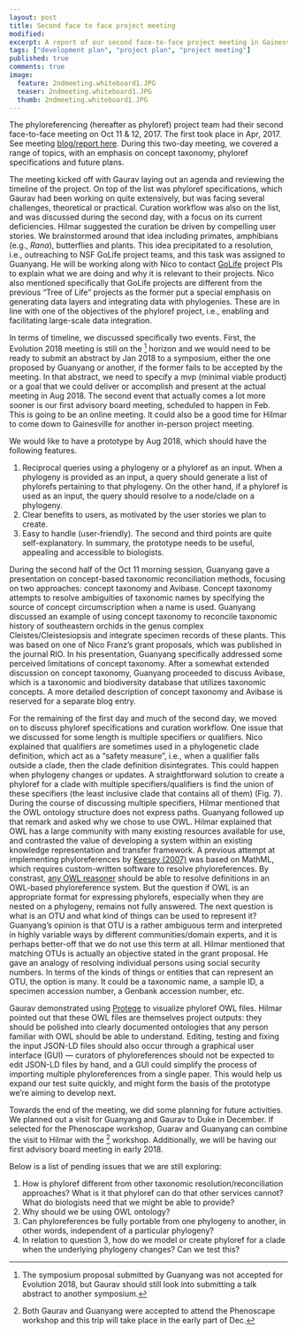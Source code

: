 ```yaml
---
layout: post
title: Second face to face project meeting
modified:
excerpt: A report of our second face-to-face project meeting in Gainesville from Oct 11-12, 2017.
tags: ["development plan", "project plan", "project meeting"]
published: true
comments: true
image:
  feature: 2ndmeeting.whiteboard1.JPG
  teaser: 2ndmeeting.whiteboard1.JPG
  thumb: 2ndmeeting.whiteboard1.JPG
---
```


The phyloreferencing (hereafter as phyloref) project team had their second face-to-face meeting on Oct 11 & 12, 2017. The first took place in Apr, 2017. See meeting [blog/report here]. During this two-day meeting, we covered a range of topics, with an emphasis on concept taxonomy, phyloref specifications and future plans.

The meeting kicked off with Gaurav laying out an agenda and reviewing the timeline of the project. On top of the list was phyloref specifications, which Gaurav had been working on quite extensively, but was facing several challenges, theoretical or practical. Curation workflow was also on the list, and was discussed during the second day, with a focus on its current deficiencies. Hilmar suggested the curation be driven by compelling user stories. We brainstormed around that idea including primates, amphibians (e.g., *Rana*), butterflies and plants. This idea precipitated to a resolution, i.e., outreaching to NSF GoLife project teams, and this task was assigned to Guanyang. He will be working along with Nico to contact [GoLife] project PIs to explain what we are doing and why it is relevant to their projects. Nico also mentioned specifically that GoLife projects are different from the previous “Tree of Life” projects as the former put a special emphasis on generating data layers and integrating data with phylogenies. These are in line with one of the objectives of the phyloref project, i.e., enabling and facilitating large-scale data integration.

In terms of timeline, we discussed specifically two events. First, the Evolution 2018 meeting is still on the [^horizon] horizon and we would need to be ready to submit an abstract by Jan 2018 to a symposium, either the one proposed by Guanyang or another, if the former fails to be accepted by the meeting. In that abstract, we need to specify a mvp (minimal viable product) or a goal that we could deliver or accomplish and present at the actual meeting in Aug 2018. The second event that actually comes a lot more sooner is our first advisory board meeting, scheduled to happen in Feb. This is going to be an online meeting. It could also be a good time for Hilmar to come down to Gainesville for another in-person project meeting.

We would like to have a prototype by Aug 2018, which should have the following features. 

1. Reciprocal queries using a phylogeny or a phyloref as an input. When a phylogeny is provided as an input, a query should generate a list of phylorefs pertaining to that phylogeny. On the other hand, if a phyloref is used as an input, the query should resolve to a node/clade on a phylogeny. 
2. Clear benefits to users, as motivated by the user stories we plan to create. 
3. Easy to handle (user-friendly). The second and third points are quite self-explanatory. In summary, the prototype needs to be useful, appealing and accessible to biologists.

During the second half of the Oct 11 morning session, Guanyang gave a presentation on concept-based taxonomic reconciliation methods, focusing on two approaches: concept taxonomy and Avibase. Concept taxonomy attempts to resolve ambiguities of taxonomic names by specifying the source of concept circumscription when a name is used. Guanyang discussed an example of using concept taxonomy to reconcile taxonomic history of southeastern orchids in the genus complex Cleistes/Cleistesiopsis and integrate specimen records of these plants. This was based on one of Nico Franz’s grant proposals, which was published in the journal RIO. In his presentation, Guanyang specifically addressed some perceived limitations of concept taxonomy. After a somewhat extended discussion on concept taxonomy, Guanyang proceeded to discuss Avibase, which is a taxonomic and biodiversity database that utilizes taxonomic concepts. A more detailed description of concept taxonomy and Avibase is reserved for a separate blog entry.

For the remaining of the first day and much of the second day, we moved on to discuss phyloref specifications and curation workflow. One issue that we discussed for some length is multiple specifiers or qualifiers. Nico explained that qualifiers are sometimes used in a phylogenetic clade definition, which act as a “safety measure”, i.e., when a qualifier falls outside a clade, then the clade definition disintegrates. This could happen when phylogeny changes or updates. A straightforward solution to create a phyloref for a clade with multiple specifiers/qualifiers is find the union of these specifiers (the least inclusive clade that contains all of them) (Fig. 7). During the course of discussing multiple specifiers, Hilmar mentioned that the OWL ontology structure does not express paths. Guanyang followed up that remark and asked why we chose to use OWL. Hilmar explained that OWL has a large community with many existing resources available for use, and contrasted the value of developing a system within an existing knowledge representation and transfer framework. A previous attempt at implementing phyloreferences by [Keesey (2007)] was based on MathML, which requires custom-written software to resolve phyloreferences. By constrast, [any OWL reasoner] should be able to resolve definitions in an OWL-based phyloreference system. But the question if OWL is an appropriate format for expressing phylorefs, especially when they are nested on a phylogeny, remains not fully answered. The next question is what is an OTU and what kind of things can be used to represent it? Guanyang’s opinion is that OTU is a rather ambiguous term and interpreted in highly variable ways by different communities/domain experts, and it is perhaps better-off that we do not use this term at all. Hilmar mentioned that matching OTUs is actually an objective stated in the grant proposal. He gave an analogy of resolving individual persons using social security numbers. In terms of the kinds of things or entities that can represent an OTU, the option is many. It could be a taxonomic name, a sample ID, a specimen accession number, a Genbank accession number, etc.

Gaurav demonstrated using [Protege] to visualize phyloref OWL files. Hilmar pointed out that these OWL files are themselves project outputs: they should be polished into clearly documented ontologies that any person familiar with OWL should be able to understand. Editing, testing and fixing the input JSON-LD files should also occur through a graphical user interface (GUI) — curators of phyloreferences should not be expected to edit JSON-LD files by hand, and a GUI could simplify the process of importing multiple phyloreferences from a single paper. This would help us expand our test suite quickly, and might form the basis of the prototype we’re aiming to develop next.

Towards the end of the meeting, we did some planning for future activities. We planned out a visit for Guanyang and Gaurav to Duke in December. If selected for the Phenoscape workshop, Guarav and Guanyang can combine the visit to Hilmar with the [^workshop] workshop. Additionally, we will be having our first advisory board meeting in early 2018. 

Below is a list of pending issues that we are still exploring:

1. How is phyloref different from other taxonomic resolution/reconciliation approaches? What is it that phyloref can do that other services cannot? What do biologists need that we might be able to provide?
2. Why should we be using OWL ontology?
3. Can phyloreferences be fully portable from one phylogeny to another, in other words, independent of a particular phylogeny?
4. In relation to question 3, how do we model or create phyloref for a clade when the underlying phylogeny changes? Can we test this?

[^horizon]: The symposium proposal submitted by Guanyang was not accepted for Evolution 2018, but Gaurav should still look into submitting a talk abstract to another symposium.
[^workshop]: Both Gaurav and Guanyang were accepted to attend the Phenoscape workshop and this trip will take place in the early part of Dec. 

[blog/report here]: http://www.phyloref.org/blog/2017/04/first-face-to-face-project-meeting/
[GoLife]: https://www.nsf.gov/funding/pgm_summ.jsp?pims_id=5129
[Keesey (2007)]: http://onlinelibrary.wiley.com/doi/10.1111/j.1463-6409.2007.00302.x/full
[any OWL reasoner]: http://owl.cs.manchester.ac.uk/tools/list-of-reasoners/
[Protege]: https://protege.stanford.edu/
